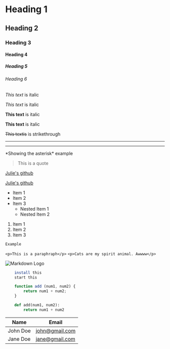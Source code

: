 <!-- Headings -->
# Heading 1
## Heading 2
### Heading 3
#### Heading 4
##### Heading 5
###### Heading 6

<!-- Italics -->
_This text_ is italic

*This text* is italic

<!-- Strong -->
**This text** is italic

__This text__ is italic

<!-- Strikethrough -->
~~This textis~~ is strikethrough

<!-- Horizontal Rule -->
<!-- to seperate content-->
---
___

<!-- To show asterisk -->
\*Showing the asterisk\* example

<!-- Blockquote -->
> This is a quote

<!-- Links -->
[Julie's github](https://github.com/Julieanna97)

[Julie's github](https://github.com/Julieanna97 "Julie's github")

<!-- Unordered list -->
* Item 1
* Item 2
* Item 3
    * Nested Item 1
    * Nested Item 2

<!-- Ordered list-->
1. Item 1
1. Item 2
1. Item 3

<!-- Inline Code Block -->
```
Example
```
`<p>This is a paraphraph</p>`
`<p>Cats are my spirit animal. Awwww</p>`

<!-- Images -->
![Markdown Logo](https://play-lh.googleusercontent.com/XVHP0sBKrRJYZq_dB1RalwSmx5TcYYRRfYMFO18jgNAnxHAIA1osxM55XHYTb3LpkV8)

<!-- Github Markdown -->

<!-- Code Blocks -->
```bash
    install this
    start this
```

```javascript
    function add (num1, num2) {
        return num1 + num2;
    }
```

```python
    def add(num1, num2):
        return num1 + num2
```

<!-- Tables -->
| Name | Email |
| -----| ------|
| John Doe | john@gmail.com |
| Jane Doe | jane@gmail.com |

<!-- Task Lists -->
